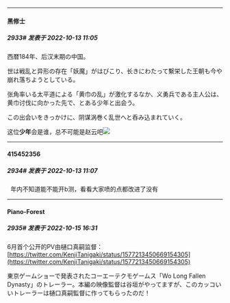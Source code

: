 

*****

####  黑修士  
##### 2933#       发表于 2022-10-13 11:05

西暦184年、后汉末期の中国。

世は戦乱と异形の存在「妖魔」がはびこり、长きにわたって繫栄した王朝も今や崩れ落ちようとしている。

张角率いる太平道による「黄巾の乱」が激化するなか、义勇兵である主人公は、黄巾讨伐に向かった先で、とある少年と出会う。

この出会いをきっかけに、阴谋涡巻く乱世へと呑み込まれていく。

这位<strong>少年</strong>会是谁，总不可能是赵云吧<img src="https://static.saraba1st.com/image/smiley/face2017/066.png" referrerpolicy="no-referrer">

*****

####  415452356  
##### 2934#       发表于 2022-10-13 11:07

  年内不知道能不能开b测，看看大家喷的点都改进了没有



*****

####  Piano-Forest  
##### 2935#       发表于 2022-10-15 16:31

6月首个公开的PV由樋口真嗣监督：
[https://twitter.com/KenjiTanigaki/status/1577213450669154305](https://twitter.com/KenjiTanigaki/status/1577213450669154305)

東京ゲームショーで発表されたコーエーテクモゲームス「Wo Long Fallen Dynasty」のトレーラー。本編の映像監督は谷垣がやってますが、このカッコいいトレーラーは樋口真嗣監督に作ってもらったのだ！

